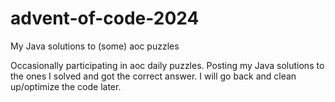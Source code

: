# advent-of-code-2024
My Java solutions to (some) aoc puzzles

Occasionally participating in aoc daily puzzles. Posting my Java solutions to the ones I solved and got the correct answer. I will go back and clean up/optimize the code later. 
